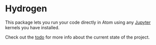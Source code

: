 # Hydrogen

This package lets you run your code directly in Atom using any [Jupyter](https://jupyter.org/) kernels you have installed.

Check out the [todo](https://github.com/willwhitney/atom-ipython/blob/master/todo.md) for more info about the current state of the project.
